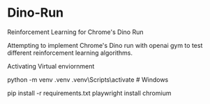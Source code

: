 # Dino-Run
Reinforcement Learning for Chrome's Dino Run

Attempting to implement Chrome's Dino run with openai gym to test different reinforcement learning algorithms.

Activating Virtual enviornment

python -m venv .venv
.venv\Scripts\activate  # Windows

pip install -r requirements.txt
playwright install chromium
